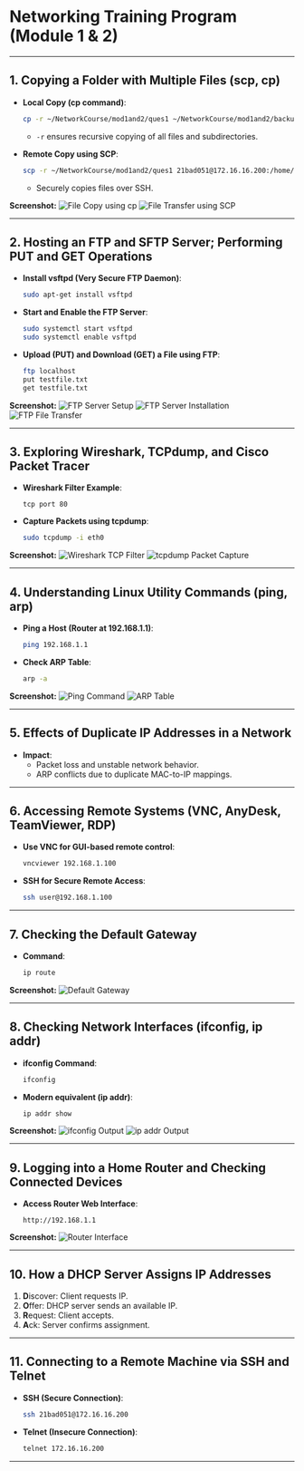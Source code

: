 # Networking Training Program (Module 1 & 2)
---

## 1. Copying a Folder with Multiple Files (scp, cp)

- **Local Copy (cp command)**:
  ```bash
  cp -r ~/NetworkCourse/mod1and2/ques1 ~/NetworkCourse/mod1and2/backup/
  ```
  - `-r` ensures recursive copying of all files and subdirectories.

- **Remote Copy using SCP**:
  ```bash
  scp -r ~/NetworkCourse/mod1and2/ques1 21bad051@172.16.16.200:/home/user/
  ```
  - Securely copies files over SSH.

**Screenshot:**
![File Copy using cp](Results/1.png)
![File Transfer using SCP](Results/1-1.png)

---

## 2. Hosting an FTP and SFTP Server; Performing PUT and GET Operations

- **Install vsftpd (Very Secure FTP Daemon)**:
  ```bash
  sudo apt-get install vsftpd
  ```
- **Start and Enable the FTP Server**:
  ```bash
  sudo systemctl start vsftpd
  sudo systemctl enable vsftpd
  ```
- **Upload (PUT) and Download (GET) a File using FTP**:
  ```bash
  ftp localhost
  put testfile.txt
  get testfile.txt
  ```

**Screenshot:**
![FTP Server Setup](Results/2-1.png)
![FTP Server Installation](Results/2-2.png)
![FTP File Transfer](Results/2-3.png)

---

## 3. Exploring Wireshark, TCPdump, and Cisco Packet Tracer

- **Wireshark Filter Example**:
  ```
  tcp port 80
  ```
- **Capture Packets using tcpdump**:
  ```bash
  sudo tcpdump -i eth0
  ```

**Screenshot:**
![Wireshark TCP Filter](Results/3-1.pngZ)
![tcpdump Packet Capture](Results/3-2.png)

---

## 4. Understanding Linux Utility Commands (ping, arp)

- **Ping a Host (Router at 192.168.1.1)**:
  ```bash
  ping 192.168.1.1
  ```
- **Check ARP Table**:
  ```bash
  arp -a
  ```

**Screenshot:**
![Ping Command](Results/4-1.png)
![ARP Table](Results/4-2.png)

---

## 5. Effects of Duplicate IP Addresses in a Network

- **Impact**:
  - Packet loss and unstable network behavior.
  - ARP conflicts due to duplicate MAC-to-IP mappings.

---

## 6. Accessing Remote Systems (VNC, AnyDesk, TeamViewer, RDP)

- **Use VNC for GUI-based remote control**:
  ```bash
  vncviewer 192.168.1.100
  ```
- **SSH for Secure Remote Access**:
  ```bash
  ssh user@192.168.1.100
  ```

---

## 7. Checking the Default Gateway

- **Command**:
  ```bash
  ip route
  ```

**Screenshot:**
![Default Gateway](Results/7-1.png)

---

## 8. Checking Network Interfaces (ifconfig, ip addr)

- **ifconfig Command**:
  ```bash
  ifconfig
  ```
- **Modern equivalent (ip addr)**:
  ```bash
  ip addr show
  ```

**Screenshot:**
![ifconfig Output](Results/8-1.png)
![ip addr Output](Results/8-2.png)

---

## 9. Logging into a Home Router and Checking Connected Devices

- **Access Router Web Interface**:
  ```
  http://192.168.1.1
  ```

**Screenshot:**
![Router Interface](Results/9-1.png)

---

## 10. How a DHCP Server Assigns IP Addresses

1. **D**iscover: Client requests IP.
2. **O**ffer: DHCP server sends an available IP.
3. **R**equest: Client accepts.
4. **A**ck: Server confirms assignment.

---

## 11. Connecting to a Remote Machine via SSH and Telnet

- **SSH (Secure Connection)**:
  ```bash
  ssh 21bad051@172.16.16.200
  ```
- **Telnet (Insecure Connection)**:
  ```bash
  telnet 172.16.16.200
  ```

---


